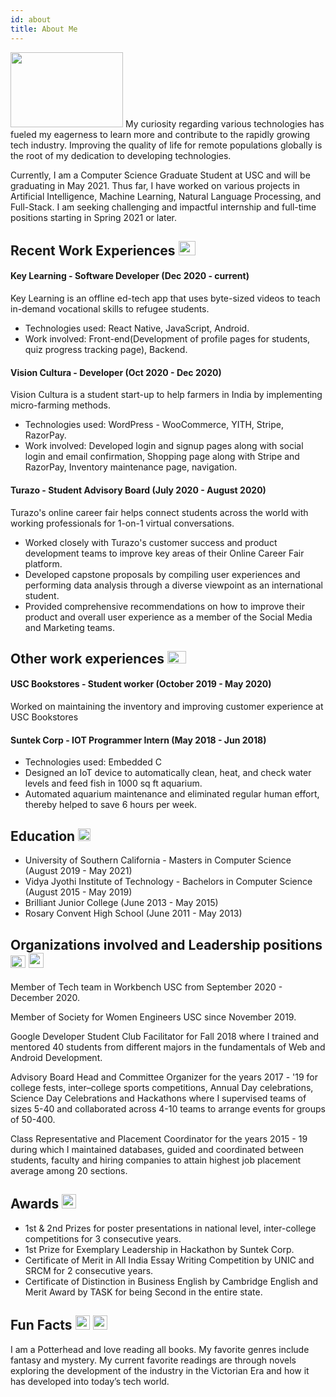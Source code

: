 ```yaml
---
id: about
title: About Me
---
```

<img src="https://static.thenounproject.com/png/1408780-200.png" width="180" height="120"/>
My curiosity regarding various technologies has fueled my eagerness to learn more and contribute to the rapidly growing tech industry. Improving the quality of life for remote populations globally is the root of my dedication to developing technologies. 

Currently, I am a Computer Science Graduate Student at USC and will be graduating in May 2021. Thus far, I have worked on various projects in Artificial Intelligence, Machine Learning, Natural Language Processing, and Full-Stack. I am seeking challenging and impactful internship and full-time positions starting in Spring 2021 or later. 


## Recent Work Experiences <img src="https://e7.pngegg.com/pngimages/850/814/png-clipart-computer-icons-blog-hard-working-text-hand.png" width="27" height="23" />
#### Key Learning - Software Developer (Dec 2020 - current)
Key Learning is an offline ed-tech app that uses byte-sized videos to teach in-demand vocational skills to refugee students.
- Technologies used: React Native, JavaScript, Android.
- Work involved: Front-end(Development of profile pages for students, quiz progress tracking page), Backend.

#### Vision Cultura - Developer (Oct 2020 - Dec 2020)
Vision Cultura is a student start-up to help farmers in India by implementing micro-farming methods.
- Technologies used: WordPress - WooCommerce, YITH, Stripe, RazorPay.
- Work involved: Developed login and signup pages along with social login and email confirmation, Shopping page along with Stripe and RazorPay, Inventory maintenance page, navigation.

#### Turazo - Student Advisory Board (July 2020 - August 2020)
Turazo's online career fair helps connect students across the world with working professionals for 1-on-1 virtual conversations.
- Worked closely with Turazo's customer success and product development teams to improve key areas of their Online Career Fair platform.
- Developed capstone proposals by compiling user experiences and performing data analysis through a diverse viewpoint as an international student.
- Provided comprehensive recommendations on how to improve their product and overall user experience as a member of the Social Media and Marketing teams.


## Other work experiences <img src="https://cdn4.iconfinder.com/data/icons/office-tools-12/64/10-_bag-work-_traveling-_experience-office-512.png" width="30" height="20" />
#### USC Bookstores - Student worker (October 2019 - May 2020)
Worked on maintaining the inventory and improving customer experience at USC Bookstores

#### Suntek Corp - IOT Programmer Intern (May 2018 - Jun 2018)
- Technologies used: Embedded C
- Designed an IoT device to automatically clean, heat, and check water levels and feed fish in 1000 sq ft aquarium.
- Automated aquarium maintenance and eliminated regular human effort, thereby helped to save 6 hours per week.


## Education <img src="https://www.pngfind.com/pngs/m/5-55817_education-icon-png-photo-free-education-icon-png.png" width="20" height="20"/>
- University of Southern California - Masters in Computer Science (August 2019 - May 2021)
- Vidya Jyothi Institute of Technology - Bachelors in Computer Science (August 2015 - May 2019)
- Brilliant Junior College (June 2013 - May 2015)
- Rosary Convent High School (June 2011 - May 2013)


## Organizations involved and Leadership positions <img src="https://www.vhv.rs/dpng/d/436-4361129_free-shaking-hands-icon-png-279292-shaking-hands.png" width="24" height="20"/> <img src="https://static.thenounproject.com/png/1264385-200.png" width="24" height="24"/>
Member of Tech team in Workbench USC from September 2020 - December 2020.

Member of Society for Women Engineers USC since November 2019.

Google Developer Student Club Facilitator for Fall 2018 where I trained and mentored 40 students from different majors in the fundamentals of Web and Android Development.

Advisory Board Head and Committee Organizer for the years 2017 - '19 for college fests, inter–college sports competitions, Annual Day celebrations, Science Day Celebrations and Hackathons where I supervised teams of sizes 5-40 and collaborated across 4-10 teams to arrange events for groups of 50-400.

Class Representative and Placement Coordinator for the years 2015 - 19 during which I maintained databases, guided and coordinated between students, faculty and hiring companies to attain highest job placement average among 20 sections.


## Awards <img src="https://www.pngfind.com/pngs/m/46-465504_png-file-svg-award-icon-png-free-transparent.png" width="23" height="23">
- 1st & 2nd Prizes for poster presentations in national level, inter-college competitions for 3 consecutive years.
- 1st Prize for Exemplary Leadership in Hackathon by Suntek Corp.
- Certificate of Merit in All India Essay Writing Competition by UNIC and SRCM for 2 consecutive years.
- Certificate of Distinction in Business English by Cambridge English and Merit Award by TASK for being Second in the entire state.


## Fun Facts <img src="https://lh3.googleusercontent.com/proxy/BwLhObE-cKILqi5DbrydsWHnAbX2NR9RQW1iFXmhMZtkfbudZmVs_J6vk9sr9_SvFIt7vm5_Ym5OHW7C1PfoHshUUwhw01NToqL7IhQwApZ4JsmyLrFhjsSEnXiR6b6EEoJtSPV5ewJEiH4VP4O6uIKClFpXVxMv" width="23" height="23"/> <img src="https://encrypted-tbn0.gstatic.com/images?q=tbn:ANd9GcQItIpzZROaK8bHDDMMVTiTg56DfKDG74iAqw&usqp=CAU" width="23" height="23"/>
I am a Potterhead and love reading all books. My favorite genres include fantasy and mystery. My current favorite readings are through novels exploring the development of the industry in the Victorian Era and how it has developed into today’s tech world. 




